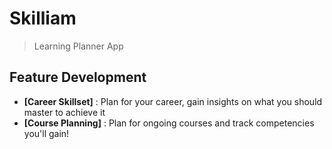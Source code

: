 # Skilliam

> Learning Planner App

## Feature Development

- __[Career Skillset]__ : Plan for your career, gain insights on what you should master to achieve it
- __[Course Planning]__ : Plan for ongoing courses and track competencies you'll gain!